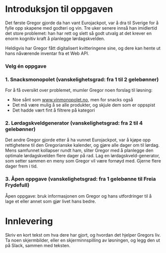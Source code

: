 ﻿# Introduksjon til oppgaven

Det første Gregor gjorde da han vant Eurojackpot, var å dra til Sverige for å fylle opp skapene med godteri og vin. Tre uker senere innså han imidlertid det store problemet: han har rett og slett så godt utvalg at det krever en enorm kognitiv kraft å planlegge lørdagskvelden.

Heldigvis har Gregor fått digitalisert kvitteringene sine, og dere kan hente ut hans nåværende inventar fra et Web API.

### Velg én oppgave

### 1. Snacksmonopolet (vanskelighetsgrad:  fra 1 til 2 gelebønner)

For å få oversikt over problemet, mumler Gregor noen forslag til løsning:

- Noe sånt som www.vinmonopolet.no, men for snacks også
- Det må være mulig å se alle produkter, og skjule dem som er oppspist
- Det hadde vært fint å filtrere på kategori

### 2. Lørdagskveldgenerator (vanskelighetsgrad: fra 2 til 4 gelebønner)

Det andre Gregor gjorde etter å ha vunnet Eurojackpot, var å kjøpe opp rettighetene til den Gregorianske kalender, og gjøre alle dager om til lørdag. Mens samfunnet kollapser rundt ham, sliter Gregor med å planlegge den optimale lørdagskvelden flere dager på rad. Lag en lørdagskveld-generator, som setter sammen en meny som Gregor vil være fornøyd med. Gjerne flere dager frem i tid.

### 3. Åpen oppgave (vanskelighetsgrad: fra 1 gelebønne til Freia Frydefull)

Åpen oppgave: bruk informasjonen om Gregor og hans utfordringer til å lage et eller annet som gjør livet hans bedre.

# Innlevering

Skriv en kort tekst om hva dere har gjort, og hvordan det hjelper Gregors liv. Ta noen skjermbilder, eller en skjerminnspilling av løsningen, og legg den ut på Slack, sammen med teksten.